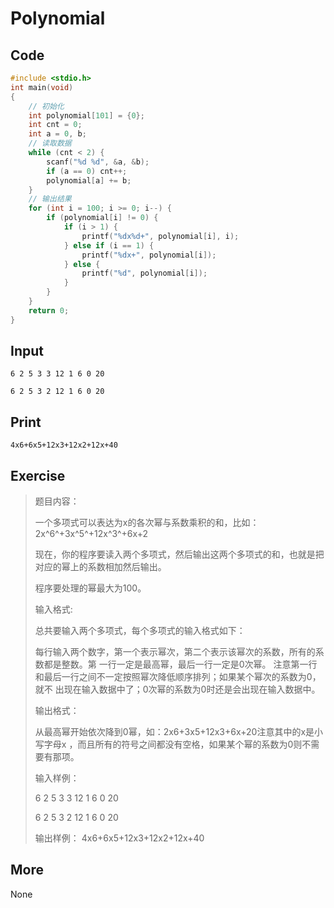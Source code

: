 # Polynomial

## Code

```C
#include <stdio.h>
int main(void)
{
    // 初始化
    int polynomial[101] = {0};
    int cnt = 0;
    int a = 0, b;
    // 读取数据
    while (cnt < 2) {
        scanf("%d %d", &a, &b);
        if (a == 0) cnt++;
        polynomial[a] += b;
    }
    // 输出结果
    for (int i = 100; i >= 0; i--) {
        if (polynomial[i] != 0) {
            if (i > 1) {
                printf("%dx%d+", polynomial[i], i);
            } else if (i == 1) {
                printf("%dx+", polynomial[i]);
            } else {
                printf("%d", polynomial[i]);
            }
        }
    }
    return 0;
}
```

## Input

`6 2 5 3 3 12 1 6 0 20`

`6 2 5 3 2 12 1 6 0 20`

## Print

`4x6+6x5+12x3+12x2+12x+40`

## Exercise

> 题目内容：
>
> 一个多项式可以表达为x的各次幂与系数乘积的和，比如：2x^6^+3x^5^+12x^3^+6x+2
>
> 现在，你的程序要读入两个多项式，然后输出这两个多项式的和，也就是把对应的幂上的系数相加然后输出。
>
> 程序要处理的幂最大为100。
>
> 输入格式:
>
> 总共要输入两个多项式，每个多项式的输入格式如下：
>
> 每行输入两个数字，第一个表示幂次，第二个表示该幂次的系数，所有的系数都是整数。第 一行一定是最高幂，最后一行一定是0次幂。 注意第一行和最后一行之间不一定按照幂次降低顺序排列；如果某个幂次的系数为0，就不 出现在输入数据中了；0次幂的系数为0时还是会出现在输入数据中。
>
> 输出格式：
>
> 从最高幂开始依次降到0幂，如：2x6+3x5+12x3+6x+20注意其中的x是小写字母x ，而且所有的符号之间都没有空格，如果某个幂的系数为0则不需要有那项。
>
> 输入样例：
>
> 6 2 5 3 3 12 1 6 0 20
>
> 6 2 5 3 2 12 1 6 0 20
>
> 输出样例： 4x6+6x5+12x3+12x2+12x+40

## More

None

